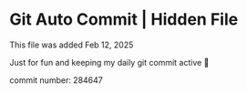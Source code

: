 # Git Auto Commit | Hidden File

This file was added Feb 12, 2025

Just for fun and keeping my daily git commit active 🤪

commit number: 284647
